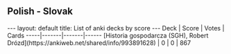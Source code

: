 <h2>Polish  -  Slovak</h2>
---
layout: default
title: List of anki decks by score
---
Deck | Score | Votes | Cards
-----|-------|-------|------
[Historia gospodarcza (SGH), Robert Drózd](https://ankiweb.net/shared/info/993891628) | 0 | 0 | 867
